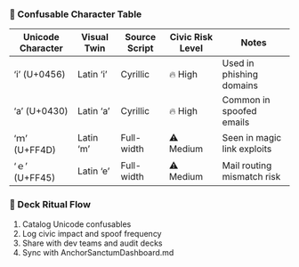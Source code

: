 ### 🧠 Confusable Character Table
| Unicode Character | Visual Twin | Source Script | Civic Risk Level | Notes                        |
|-------------------|-------------|----------------|------------------|------------------------------|
| ‘і’ (U+0456)       | Latin ‘i’   | Cyrillic       | 🔥 High           | Used in phishing domains  
| ‘а’ (U+0430)       | Latin ‘a’   | Cyrillic       | 🔥 High           | Common in spoofed emails  
| ‘ｍ’ (U+FF4D)       | Latin ‘m’   | Full-width     | ⚠️ Medium         | Seen in magic link exploits  
| ‘ｅ’ (U+FF45)       | Latin ‘e’   | Full-width     | ⚠️ Medium         | Mail routing mismatch risk  

### 🔄 Deck Ritual Flow
1. Catalog Unicode confusables  
2. Log civic impact and spoof frequency  
3. Share with dev teams and audit decks  
4. Sync with AnchorSanctumDashboard.md
